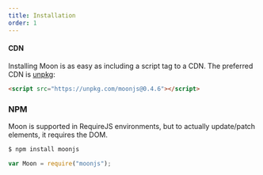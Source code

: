 ```yaml
---
title: Installation
order: 1
---
```


#### CDN

Installing Moon is as easy as including a script tag to a CDN. The preferred CDN is [unpkg](https://unpkg.com):

```html
<script src="https://unpkg.com/moonjs@0.4.6"></script>
```

### NPM

Moon is supported in RequireJS environments, but to actually update/patch elements, it requires the DOM.

```bash
$ npm install moonjs
```

```js
var Moon = require("moonjs");
```

